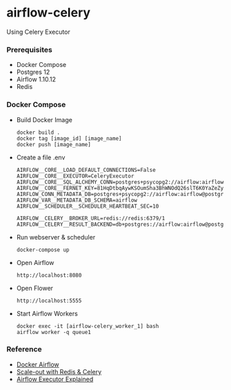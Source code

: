 # airflow-celery
Using Celery Executor

### Prerequisites
+ Docker Compose
+ Postgres 12
+ Airflow 1.10.12
+ Redis

### Docker Compose
+ Build Docker Image
    ```
    docker build .
    docker tag [image_id] [image_name]
    docker push [image_name]
    ```

+ Create a file .env
    ```
    AIRFLOW__CORE__LOAD_DEFAULT_CONNECTIONS=False
    AIRFLOW__CORE__EXECUTOR=CeleryExecutor
    AIRFLOW__CORE__SQL_ALCHEMY_CONN=postgres+psycopg2://airflow:airflow@postgres:5432/airflow
    AIRFLOW__CORE__FERNET_KEY=81HqDtbqAywKSOumSha3BhWNOdQ26slT6K0YaZeZyPs=
    AIRFLOW_CONN_METADATA_DB=postgres+psycopg2://airflow:airflow@postgres:5432/airflow
    AIRFLOW_VAR__METADATA_DB_SCHEMA=airflow
    AIRFLOW__SCHEDULER__SCHEDULER_HEARTBEAT_SEC=10

    AIRFLOW__CELERY__BROKER_URL=redis://redis:6379/1
    AIRFLOW__CELERY__RESULT_BACKEND=db+postgres://airflow:airflow@postgres:5432/airflow

    ```

+ Run webserver & scheduler
    ```
    docker-compose up
    ```

+ Open Airflow
    ```
    http://localhost:8080
    ```

+ Open Flower
    ```
    http://localhost:5555
    ```

+ Start Airflow Workers
    ```
    docker exec -it [airflow-celery_worker_1] bash
    airflow worker -q queue1
    ```

### Reference
+ [Docker Airflow](https://github.com/puckel/docker-airflow)
+ [Scale-out with Redis & Celery](https://www.cloudwalker.io/2019/09/30/airflow-scale-out-with-redis-and-celery/)
+ [Airflow Executor Explained](https://www.astronomer.io/guides/airflow-executors-explained)